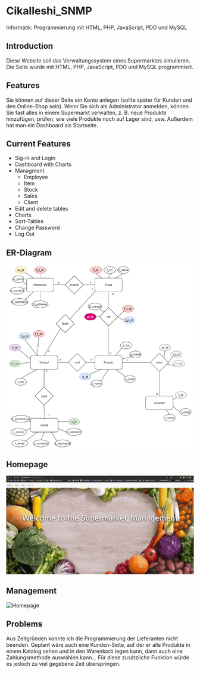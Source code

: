# Cikalleshi_SNMP
Informatik: Programmierung mit HTML, PHP, JavaScript, PDO und MySQL

## Introduction

Diese Website soll das Verwaltungssystem eines Supermarktes simulieren. Die Seite wurde mit HTML, PHP, JavaScript, PDO und MySQL programmiert.


## Features

Sie können auf dieser Seite ein Konto anlegen (sollte später für Kunden und den Online-Shop sein). Wenn Sie sich als Administrator anmelden, können Sie fast alles in einem Supermarkt verwalten, z. B. neue Produkte hinzufügen, prüfen, wie viele Produkte noch auf Lager sind, usw. Außerdem hat man ein Dashboard als Startseite. 

## Current Features
* Sig-in and Login
* Dashboard with Charts
* Managment 
  * Employee
  * Item
  * Stock
  * Sales
  * Client
* Edit and delete tables
* Charts
* Sort-Tables
* Change Password
* Log Out

## ER-Diagram

![Er-Diagram](er_modell.png)

## Homepage

![Homepage](first.gif)


## Management

![Homepage](second.gif)

## Problems

Aus Zeitgründen konnte ich die Programmierung der Lieferanten nicht beenden. Geplant wäre auch eine Kunden-Seite, auf der er alle Produkte in einem Katalog sehen und in den Warenkorb legen kann, dann auch eine Zahlungsmethode auswählen kann... Für diese zusätzliche Funktion würde es jedoch zu viel gegebene Zeit überspringen.
